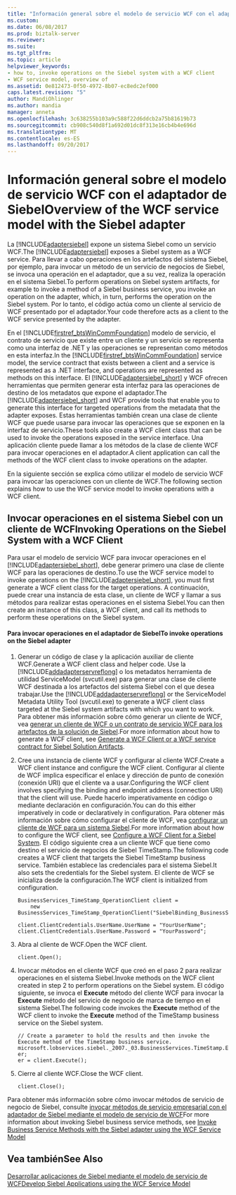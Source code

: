 ```yaml
---
title: "Información general sobre el modelo de servicio WCF con el adaptador de Siebel | Documentos de Microsoft"
ms.custom: 
ms.date: 06/08/2017
ms.prod: biztalk-server
ms.reviewer: 
ms.suite: 
ms.tgt_pltfrm: 
ms.topic: article
helpviewer_keywords:
- how to, invoke operations on the Siebel system with a WCF client
- WCF service model, overview of
ms.assetid: 0e812473-0f50-4972-8b07-ec8edc2ef000
caps.latest.revision: "5"
author: MandiOhlinger
ms.author: mandia
manager: anneta
ms.openlocfilehash: 3c638255b103a9c588f22d6ddcb2a75b81619b73
ms.sourcegitcommit: cb908c540d8f1a692d01dc8f313e16cb4b4e696d
ms.translationtype: MT
ms.contentlocale: es-ES
ms.lasthandoff: 09/20/2017
---
```

# <a name="overview-of-the-wcf-service-model-with-the-siebel-adapter"></a><span data-ttu-id="3ec1b-102">Información general sobre el modelo de servicio WCF con el adaptador de Siebel</span><span class="sxs-lookup"><span data-stu-id="3ec1b-102">Overview of the WCF service model with the Siebel adapter</span></span>
<span data-ttu-id="3ec1b-103">La [!INCLUDE[adaptersiebel](../../includes/adaptersiebel-md.md)] expone un sistema Siebel como un servicio WCF.</span><span class="sxs-lookup"><span data-stu-id="3ec1b-103">The [!INCLUDE[adaptersiebel](../../includes/adaptersiebel-md.md)] exposes a Siebel system as a WCF service.</span></span> <span data-ttu-id="3ec1b-104">Para llevar a cabo operaciones en los artefactos del sistema Siebel, por ejemplo, para invocar un método de un servicio de negocios de Siebel, se invoca una operación en el adaptador, que a su vez, realiza la operación en el sistema Siebel.</span><span class="sxs-lookup"><span data-stu-id="3ec1b-104">To perform operations on Siebel system artifacts, for example to invoke a method of a Siebel business service, you invoke an operation on the adapter, which, in turn, performs the operation on the Siebel system.</span></span> <span data-ttu-id="3ec1b-105">Por lo tanto, el código actúa como un cliente al servicio de WCF presentado por el adaptador.</span><span class="sxs-lookup"><span data-stu-id="3ec1b-105">Your code therefore acts as a client to the WCF service presented by the adapter.</span></span>  
  
 <span data-ttu-id="3ec1b-106">En el [!INCLUDE[firstref_btsWinCommFoundation](../../includes/firstref-btswincommfoundation-md.md)] modelo de servicio, el contrato de servicio que existe entre un cliente y un servicio se representa como una interfaz de .NET y las operaciones se representan como métodos en esta interfaz.</span><span class="sxs-lookup"><span data-stu-id="3ec1b-106">In the [!INCLUDE[firstref_btsWinCommFoundation](../../includes/firstref-btswincommfoundation-md.md)] service model, the service contract that exists between a client and a service is represented as a .NET interface, and operations are represented as methods on this interface.</span></span> <span data-ttu-id="3ec1b-107">El [!INCLUDE[adaptersiebel_short](../../includes/adaptersiebel-short-md.md)] y WCF ofrecen herramientas que permiten generar esta interfaz para las operaciones de destino de los metadatos que expone el adaptador.</span><span class="sxs-lookup"><span data-stu-id="3ec1b-107">The [!INCLUDE[adaptersiebel_short](../../includes/adaptersiebel-short-md.md)] and WCF provide tools that enable you to generate this interface for targeted operations from the metadata that the adapter exposes.</span></span> <span data-ttu-id="3ec1b-108">Estas herramientas también crean una clase de cliente WCF que puede usarse para invocar las operaciones que se exponen en la interfaz de servicio.</span><span class="sxs-lookup"><span data-stu-id="3ec1b-108">These tools also create a WCF client class that can be used to invoke the operations exposed in the service interface.</span></span> <span data-ttu-id="3ec1b-109">Una aplicación cliente puede llamar a los métodos de la clase de cliente WCF para invocar operaciones en el adaptador.</span><span class="sxs-lookup"><span data-stu-id="3ec1b-109">A client application can call the methods of the WCF client class to invoke operations on the adapter.</span></span>  
  
 <span data-ttu-id="3ec1b-110">En la siguiente sección se explica cómo utilizar el modelo de servicio WCF para invocar las operaciones con un cliente de WCF.</span><span class="sxs-lookup"><span data-stu-id="3ec1b-110">The following section explains how to use the WCF service model to invoke operations with a WCF client.</span></span>  
  
## <a name="invoking-operations-on-the-siebel-system-with-a-wcf-client"></a><span data-ttu-id="3ec1b-111">Invocar operaciones en el sistema Siebel con un cliente de WCF</span><span class="sxs-lookup"><span data-stu-id="3ec1b-111">Invoking Operations on the Siebel System with a WCF Client</span></span>  
 <span data-ttu-id="3ec1b-112">Para usar el modelo de servicio WCF para invocar operaciones en el [!INCLUDE[adaptersiebel_short](../../includes/adaptersiebel-short-md.md)], debe generar primero una clase de cliente WCF para las operaciones de destino.</span><span class="sxs-lookup"><span data-stu-id="3ec1b-112">To use the WCF service model to invoke operations on the [!INCLUDE[adaptersiebel_short](../../includes/adaptersiebel-short-md.md)], you must first generate a WCF client class for the target operations.</span></span> <span data-ttu-id="3ec1b-113">A continuación, puede crear una instancia de esta clase, un cliente de WCF y llamar a sus métodos para realizar estas operaciones en el sistema Siebel.</span><span class="sxs-lookup"><span data-stu-id="3ec1b-113">You can then create an instance of this class, a WCF client, and call its methods to perform these operations on the Siebel system.</span></span>  
  
#### <a name="to-invoke-operations-on-the-siebel-adapter"></a><span data-ttu-id="3ec1b-114">Para invocar operaciones en el adaptador de Siebel</span><span class="sxs-lookup"><span data-stu-id="3ec1b-114">To invoke operations on the Siebel adapter</span></span>  
  
1.  <span data-ttu-id="3ec1b-115">Generar un código de clase y la aplicación auxiliar de cliente WCF.</span><span class="sxs-lookup"><span data-stu-id="3ec1b-115">Generate a WCF client class and helper code.</span></span> <span data-ttu-id="3ec1b-116">Use la [!INCLUDE[addadapterservreflong](../../includes/addadapterservreflong-md.md)] o los metadatos herramienta de utilidad ServiceModel (svcutil.exe) para generar una clase de cliente WCF destinada a los artefactos del sistema Siebel con el que desea trabajar.</span><span class="sxs-lookup"><span data-stu-id="3ec1b-116">Use the [!INCLUDE[addadapterservreflong](../../includes/addadapterservreflong-md.md)] or the ServiceModel Metadata Utility Tool (svcutil.exe) to generate a WCF client class targeted at the Siebel system artifacts with which you want to work.</span></span> <span data-ttu-id="3ec1b-117">Para obtener más información sobre cómo generar un cliente de WCF, vea [generar un cliente de WCF o un contrato de servicio WCF para los artefactos de la solución de Siebel](../../adapters-and-accelerators/adapter-siebel/generate-a-wcf-client-or-a-wcf-service-contract-for-siebel-solution-artifacts.md).</span><span class="sxs-lookup"><span data-stu-id="3ec1b-117">For more information about how to generate a WCF client, see [Generate a WCF Client or a WCF service contract for Siebel Solution Artifacts](../../adapters-and-accelerators/adapter-siebel/generate-a-wcf-client-or-a-wcf-service-contract-for-siebel-solution-artifacts.md).</span></span>  
  
2.  <span data-ttu-id="3ec1b-118">Cree una instancia de cliente WCF y configurar al cliente WCF.</span><span class="sxs-lookup"><span data-stu-id="3ec1b-118">Create a WCF client instance and configure the WCF client.</span></span> <span data-ttu-id="3ec1b-119">Configurar al cliente de WCF implica especificar el enlace y dirección de punto de conexión (conexión URI) que el cliente va a usar.</span><span class="sxs-lookup"><span data-stu-id="3ec1b-119">Configuring the WCF client involves specifying the binding and endpoint address (connection URI) that the client will use.</span></span> <span data-ttu-id="3ec1b-120">Puede hacerlo imperativamente en código o mediante declaración en configuración.</span><span class="sxs-lookup"><span data-stu-id="3ec1b-120">You can do this either imperatively in code or declaratively in configuration.</span></span> <span data-ttu-id="3ec1b-121">Para obtener más información sobre cómo configurar el cliente de WCF, vea [configurar un cliente de WCF para un sistema Siebel](../../adapters-and-accelerators/adapter-siebel/configure-a-wcf-client-for-a-siebel-system.md).</span><span class="sxs-lookup"><span data-stu-id="3ec1b-121">For more information about how to configure the WCF client, see [Configure a WCF Client for a Siebel System](../../adapters-and-accelerators/adapter-siebel/configure-a-wcf-client-for-a-siebel-system.md).</span></span> <span data-ttu-id="3ec1b-122">El código siguiente crea a un cliente WCF que tiene como destino el servicio de negocios de Siebel TimeStamp.</span><span class="sxs-lookup"><span data-stu-id="3ec1b-122">The following code creates a WCF client that targets the Siebel TimeStamp business service.</span></span> <span data-ttu-id="3ec1b-123">También establece las credenciales para el sistema Siebel.</span><span class="sxs-lookup"><span data-stu-id="3ec1b-123">It also sets the credentials for the Siebel system.</span></span> <span data-ttu-id="3ec1b-124">El cliente de WCF se inicializa desde la configuración.</span><span class="sxs-lookup"><span data-stu-id="3ec1b-124">The WCF client is initialized from configuration.</span></span>  
  
    ```  
    BusinessServices_TimeStamp_OperationClient client =  
        new BusinessServices_TimeStamp_OperationClient("SiebelBinding_BusinessServices_TimeStamp_Operation");  
  
    client.ClientCredentials.UserName.UserName = "YourUserName";  
    client.ClientCredentials.UserName.Password = "YourPassword";  
    ```  
  
3.  <span data-ttu-id="3ec1b-125">Abra al cliente de WCF.</span><span class="sxs-lookup"><span data-stu-id="3ec1b-125">Open the WCF client.</span></span>  
  
    ```  
    client.Open();  
    ```  
  
4.  <span data-ttu-id="3ec1b-126">Invocar métodos en el cliente WCF que creó en el paso 2 para realizar operaciones en el sistema Siebel.</span><span class="sxs-lookup"><span data-stu-id="3ec1b-126">Invoke methods on the WCF client created in step 2 to perform operations on the Siebel system.</span></span> <span data-ttu-id="3ec1b-127">El código siguiente, se invoca el **Execute** método del cliente WCF para invocar la **Execute** método del servicio de negocio de marca de tiempo en el sistema Siebel.</span><span class="sxs-lookup"><span data-stu-id="3ec1b-127">The following code invokes the **Execute** method of the WCF client to invoke the **Execute** method of the TimeStamp business service on the Siebel system.</span></span>  
  
    ```  
    // Create a parameter to hold the results and then invoke the Execute method of the TimeStamp business service.  
    microsoft.lobservices.siebel._2007._03.BusinessServices.TimeStamp.ExecuteResponseRecord er;  
    er = client.Execute();  
    ```  
  
5.  <span data-ttu-id="3ec1b-128">Cierre al cliente WCF.</span><span class="sxs-lookup"><span data-stu-id="3ec1b-128">Close the WCF client.</span></span>  
  
    ```  
    client.Close();  
    ```  
  
 <span data-ttu-id="3ec1b-129">Para obtener más información sobre cómo invocar métodos de servicio de negocio de Siebel, consulte [invocar métodos de servicio empresarial con el adaptador de Siebel mediante el modelo de servicio de WCF](../../adapters-and-accelerators/adapter-siebel/run-business-service-methods-with-the-siebel-adapter-using-a-wcf-service.md)</span><span class="sxs-lookup"><span data-stu-id="3ec1b-129">For more information about invoking Siebel business service methods, see [Invoke Business Service Methods with the Siebel adapter using the WCF Service Model](../../adapters-and-accelerators/adapter-siebel/run-business-service-methods-with-the-siebel-adapter-using-a-wcf-service.md)</span></span> 
  
## <a name="see-also"></a><span data-ttu-id="3ec1b-130">Vea también</span><span class="sxs-lookup"><span data-stu-id="3ec1b-130">See Also</span></span>  
 [<span data-ttu-id="3ec1b-131">Desarrollar aplicaciones de Siebel mediante el modelo de servicio de WCF</span><span class="sxs-lookup"><span data-stu-id="3ec1b-131">Develop Siebel Applications using the WCF Service Model</span></span>](../../adapters-and-accelerators/adapter-siebel/develop-siebel-applications-using-the-wcf-service-model.md)